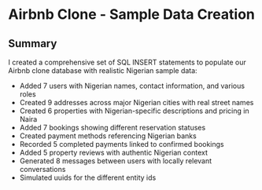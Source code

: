 # Airbnb Clone - Sample Data Creation

## Summary

I created a comprehensive set of SQL INSERT statements to populate our Airbnb clone database with realistic Nigerian sample data:

- Added 7 users with Nigerian names, contact information, and various roles
- Created 9 addresses across major Nigerian cities with real street names
- Created 6 properties with Nigerian-specific descriptions and pricing in Naira
- Added 7 bookings showing different reservation statuses
- Created payment methods referencing Nigerian banks
- Recorded 5 completed payments linked to confirmed bookings
- Added 5 property reviews with authentic Nigerian context
- Generated 8 messages between users with locally relevant conversations
- Simulated uuids for the different entity ids